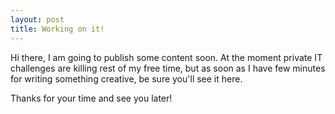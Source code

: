 ```yaml
---
layout: post
title: Working on it!
---
```


Hi there, I am going to publish some content soon. At the moment private IT challenges are killing rest of my free time, but as soon as I have few minutes for writing something creative, be sure you'll see it here. 

Thanks for your time and see you later!
